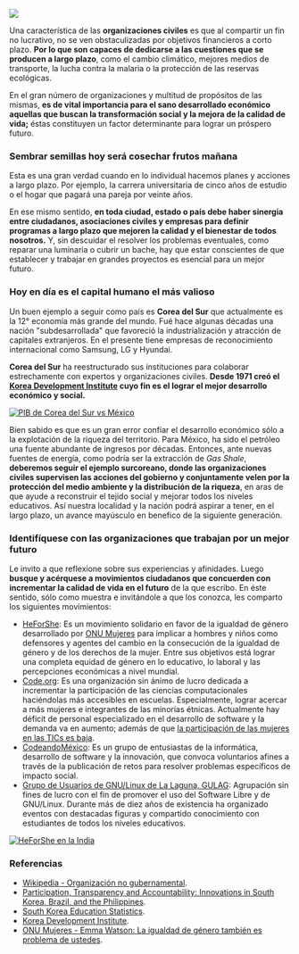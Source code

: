 
<span class="contenido-imagen-previa"><img src="papel-organizaciones-civiles-aumento-competitividad/imagen.jpg"></span>

Una característica de las **organizaciones civiles** es que al compartir un fin no lucrativo, no se ven obstaculizadas por objetivos financieros a corto plazo. **Por lo que son capaces de dedicarse a las cuestiones que se producen a largo plazo**, como el cambio climático, mejores medios de transporte, la lucha contra la malaria o la protección de las reservas ecológicas.

En el gran número de organizaciones y multitud de propósitos de las mismas, **es de vital importancia para el sano desarrollado económico aquellas que buscan la transformación social y la mejora de la calidad de vida;** éstas constituyen un factor determinante para lograr un próspero futuro.

### Sembrar semillas hoy será cosechar frutos mañana

Esta es una gran verdad cuando en lo individual hacemos planes y acciones a largo plazo. Por ejemplo, la carrera universitaria de cinco años de estudio o el hogar que pagará una pareja por veinte años.

En ese mismo sentido, **en toda ciudad, estado o país debe haber sinergia entre ciudadanos, asociaciones civiles y empresas para definir programas a largo plazo que mejoren la calidad y el bienestar de todos nosotros.** Y, sin descuidar el resolver los problemas eventuales, como reparar una luminaria o cubrir un bache, hay que estar conscientes de que establecer y trabajar en grandes proyectos es esencial para un mejor futuro.

### Hoy en día es el capital humano el más valioso

Un buen ejemplo a seguir como país es **Corea del Sur** que actualmente es la 12° economía más grande del mundo. Fué hace algunas décadas una nación "subdesarrollada" que favoreció la industrialización y atracción de capitales extranjeros. En el presente tiene empresas de reconocimiento internacional como Samsung, LG y Hyundai.

**Corea del Sur** ha reestructurado sus instituciones para colaborar estrechamente con expertos y organizaciones civiles. **Desde 1971 creó el [Korea Development Institute](http://www.kdi.re.kr/kdi_eng/main/main.jsp) cuyo fin es el lograr el mejor desarrollo económico y social.**

<a href="https://www.wolframalpha.com/input/?i=South+Korea%2C+Mexico+GDP+per+capita#"><img class="img-responsive contenido-imagen" src="papel-organizaciones-civiles-aumento-competitividad/corea-del-sur-vs-mexico-pib.png" alt="PIB de Corea del Sur vs México"></a>

Bien sabido es que es un gran error confiar el desarrollo económico sólo a la explotación de la riqueza del territorio. Para México, ha sido el petróleo una fuente abundante de ingresos por décadas. Entonces, ante nuevas fuentes de energía, como podría ser la extracción de _Gas Shale_, **deberemos seguir el ejemplo surcoreano, donde las organizaciones civiles supervisen las acciones del gobierno y conjuntamente velen por la protección del medio ambiente y la distribución de la riqueza**, en aras de que ayude a reconstruir el tejido social y mejorar todos los niveles educativos. Así nuestra localidad y la nación podrá aspirar a tener, en el largo plazo, un avance mayúsculo en benefico de la siguiente generación.

### Identifíquese con las organizaciones que trabajan por un mejor futuro

Le invito a que reflexione sobre sus experiencias y afinidades. Luego **busque y acérquese a movimientos ciudadanos que concuerden con incrementar la calidad de vida en el futuro** de la que escribo. En éste sentido, sólo como muestra e invitándole a que los conozca, les comparto los siguientes movimientos:

* [HeForShe](http://www.heforshe.org/): Es un movimiento solidario en favor de la igualdad de género desarrollado por [ONU Mujeres](http://www.unwomen.org/es) para implicar a hombres y niños como defensores y agentes del cambio en la consecución de la igualdad de género y de los derechos de la mujer. Entre sus objetivos está lograr una completa equidad de género en lo educativo, lo laboral y las percepciones económicas a nivel mundial.
* [Code.org](http://code.org): Es una organización sin ánimo de lucro dedicada a incrementar la participación de las ciencias computacionales haciéndolas más accesibles en escuelas. Especialmente, lograr acercar a más mujeres e integrantes de las minorías étnicas. Actualmente hay déficit de personal especializado en el desarrollo de software y la demanda va en aumento; además de que [la participación de las mujeres en las TICs es baja](equidad-genero-informatica.html).
* [CodeandoMéxico](http://codeandomexico.org/): Es un grupo de entusiastas de la informática, desarrollo de software y la innovación, que convoca voluntarios afines a través de la publicación de retos para resolver problemas específicos de impacto social.
* [Grupo de Usuarios de GNU/Linux de La Laguna, GULAG](http://gulag.org.mx): Agrupación sin fines de lucro con el fin de promover el uso del Software Libre y de GNU/Linux. Durante más de diez años de existencia ha organizado eventos con destacadas figuras y compartido conocimiento con estudiantes de todos los niveles educativos.

<a href="https://twitter.com/phumzileunwomen/status/531121791448932353"><img class="img-responsive contenido-imagen" src="papel-organizaciones-civiles-aumento-competitividad/heforshe-en-india.jpg" alt="HeForShe en la India"></a>

### Referencias

* [Wikipedia - Organización no gubernamental](http://es.wikipedia.org/wiki/Organizaci%C3%B3n_no_gubernamental).
* [Participation, Transparency and Accountability: Innovations in South Korea, Brazil, and the Philippines](http://democracyspot.net/2014/02/03/participation-transparency-and-accountability-innovations-in-south-korea-brazil-and-the-philippines/).
* [South Korea Education Statistics](http://apecsec.org/south-korea-education-statistics/).
* [Korea Development Institute](http://www.kdi.re.kr/kdi_eng/main/main.jsp).
* [ONU Mujeres - Emma Watson: La igualdad de género también es problema de ustedes](http://www.unwomen.org/es/news/stories/2014/9/emma-watson-gender-equality-is-your-issue-too).
